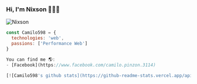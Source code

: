 ### Hi, I'm Nixson 👋👨‍💻

![Nixson](https://user-images.githubusercontent.com/31456664/122656402-ce48c900-d11f-11eb-82a9-a922ccd759bd.PNG)

```js
const Camilo598 = {
  technologies: 'web',
  passions: ['Performance Web']
}

You can find me 🌎:
- [Facebook](https://www.facebook.com/camilo.pinzon.3114)

[![Camilo598's github stats](https://github-readme-stats.vercel.app/api?username=Camilo598)|(https://github.com/anuraghazra/github-readme-stats) 

``` 
<!--
**Camilo598/Camilo598** is a ✨ _special_ ✨ repository because its `README.md` (this file) appears on your GitHub profile.

Here are some ideas to get you started:

- 🔭 I’m currently working on ...
- 🌱 I’m currently learning ...
- 👯 I’m looking to collaborate on ...
- 🤔 I’m looking for help with ...
- 💬 Ask me about ...
- 📫 How to reach me: ...
- 😄 Pronouns: ...
- ⚡ Fun fact: ...
-->
